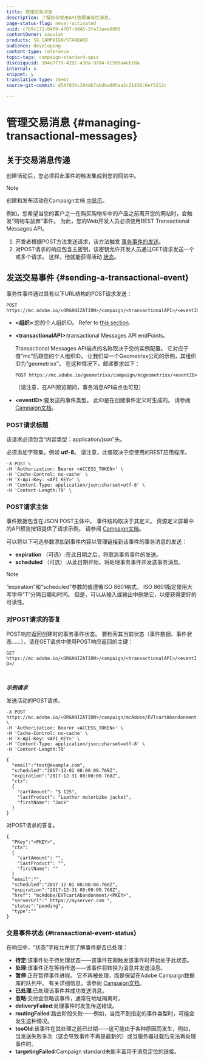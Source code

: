 ```yaml
---
title: 管理交易消息
description: 了解如何使用API管理事务性消息。
page-status-flag: never-activated
uuid: c7b9c171-0409-4707-9d45-3fa72aee8008
contentOwner: sauviat
products: SG_CAMPAIGN/STANDARD
audience: developing
content-type: reference
topic-tags: campaign-standard-apis
discoiquuid: 304e7779-42d2-430a-9704-8c599a4eb1da
internal: n
snippet: y
translation-type: tm+mt
source-git-commit: d54f036c394db7abdba805ea2c21436c0ef5212c

---
```



# 管理交易消息 {#managing-transactional-messages}

## 关于交易消息传递

创建活动后，您必须将此事件的触发集成到您的网站中。

>[!NOTE]
>
>创建和发布活动在Campaign文档 <a href="https://helpx.adobe.com/campaign/standard/administration/using/configuring-transactional-messaging.html">中显示</a>。

例如，您希望当您的客户之一在购买购物车中的产品之前离开您的网站时，会触发“购物车放弃”事件。 为此，您的Web开发人员必须使用REST Transactional Messages API。

1. 开发者根据POST方法发送请求，该方法触发 [事务事件的发送](#sending-a-transactional-event)。
1. 对POST请求的响应包含主密钥，该密钥允许开发人员通过GET请求发送一个或多个请求。 这样，他就能获得活动 [状态](#transactional-event-status)。

## 发送交易事件 {#sending-a-transactional-event}

事务性事件通过具有以下URL结构的POST请求发送：

```
POST https://mc.adobe.io/<ORGANIZATION>/campaign/<transactionalAPI>/<eventID>
```

* **&lt;组织>**:您的个人组织ID。 Refer to [this section](../../api/using/must-read.md).

* **&lt;transactionalAPI>**:transactional Messages API endPoints。

   Transactional Messages API端点的名称取决于您的实例配置。 它对应于值“mc”后跟您的个人组织ID。 让我们举一个Geometrixx公司的示例，其组织ID为“geometrixx”。 在这种情况下，邮递要求如下：

   `POST https://mc.adobe.io/geometrixx/campaign/mcgeometrixx/<eventID>`

   （请注意，在API预览期间，事务消息API端点也可见）

* **&lt;eventID>**:要发送的事件类型。 此ID是在创建事件定义时生成的。 请参阅 [Campaign文档](https://helpx.adobe.com/campaign/standard/administration/using/configuring-transactional-messaging.html)。

### POST请求标题

该请求必须包含“内容类型：application/json”头。

必须添加字符集，例如 **utf-8**。 请注意，此值取决于您使用的REST应用程序。

```
-X POST \
-H 'Authorization: Bearer <ACCESS_TOKEN>' \
-H 'Cache-Control: no-cache' \
-H 'X-Api-Key: <API_KEY>' \
-H 'Content-Type: application/json;charset=utf-8' \
-H 'Content-Length:79' \
```

### POST请求主体

事件数据包含在JSON POST主体中。 事件结构取决于其定义。 资源定义屏幕中的API预览按钮提供了请求示例。 请参阅 [Campaign文档](https://helpx.adobe.com/campaign/standard/administration/using/configuring-transactional-messaging.html)。

可以将以下可选参数添加到事件内容以管理链接到该事件的事务消息的发送：

* **expiration** （可选）:在此日期之后，将取消事务事件的发送。
* **scheduled** （可选）:从此日期开始，将处理事务事件并发送事务消息。

>[!NOTE]
>
>“expiration”和“scheduled”参数的值遵循ISO 8601格式。 ISO 8601指定使用大写字母“T”分隔日期和时间。 但是，可以从输入或输出中删除它，以便获得更好的可读性。

### 对POST请求的答复

POST响应返回创建时的事务事件状态。 要检索其当前状态（事件数据、事件状态……），请在GET请求中使用POST响应返回的主键：

`GET https://mc.adobe.io/<ORGANIZATION>/campaign/<transactionalAPI>/<eventID>/`

<br/>

***示例请求&#x200B;***

发送活动的POST请求。

```
-X POST https://mc.adobe.io/<ORGANIZATION>/campaign/mcAdobe/EVTcartAbandonment \
-H 'Authorization: Bearer <ACCESS_TOKEN>' \
-H 'Cache-Control: no-cache' \
-H 'X-Api-Key: <API_KEY>' \
-H 'Content-Type: application/json;charset=utf-8' \
-H 'Content-Length:79'

{
  "email":"test@example.com",
  "scheduled":"2017-12-01 08:00:00.768Z",
  "expiration":"2017-12-31 08:00:00.768Z",
  "ctx":
  {
    "cartAmount": "$ 125",
    "lastProduct": "Leather motorbike jacket",
    "firstName": "Jack"
  }
}
```

对POST请求的答复。

```
{
  "PKey":"<PKEY>",
  "ctx":
  {
    "cartAmount": "",
    "lastProduct": "",
    "firstName": ""
  }
  "email":"",
  "scheduled":"2017-12-01 08:00:00.768Z",
  "expiration":"2017-12-31 08:00:00.768Z",
  "href": "mcAdobe/EVTcartAbandonment/<PKEY>",
  "serverUrl":" https://myserver.com ",
  "status":"pending",
  "type":""
}
```

### 交易事件状态 {#transactional-event-status}

在响应中，“状态”字段允许您了解事件是否已处理：

* **待定**:该事件处于待处理状态——该事件在刚触发该事件时开始处于此状态。
* **处理**:该事件正在等待传送——该事件将转换为消息并发送消息。
* **暂停**:正在暂停事件进程。 它不再被处理，而是保留在Adobe Campaign数据库的队列中。 有关详细信息，请参阅 [Campaign文档](https://helpx.adobe.com/campaign/standard/channels/using/event-transactional-messages.html#unpublishing-a-transactional-message)。
* **已处理**:已处理该事件并成功发送消息。
* **忽略**:交付会忽略该事件，通常在地址隔离时。
* **deliveryFailed**:处理事件时发生传送错误。
* **routingFailed**:路由阶段失败——例如，当找不到指定的事件类型时，可能会发生这种情况。
* **tooOld**:该事件在其处理之前已过期——这可能由于各种原因而发生，例如，当发送失败多次（这会导致事件不再是最新的）或当服务器过载后无法再处理事件时。
* **targetingFailed**:Campaign standard未能丰富用于消息定位的链接。
